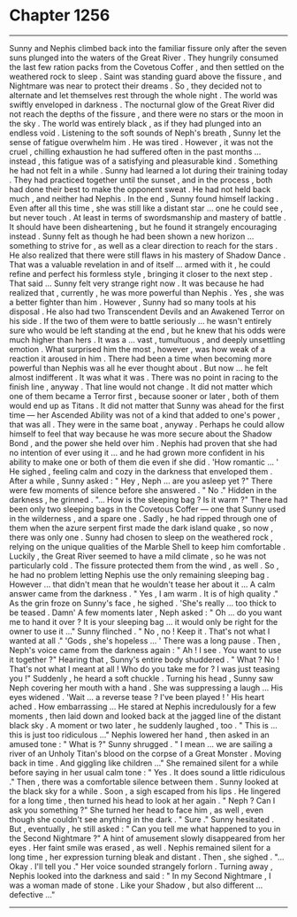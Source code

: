 
# Chapter 1256


---

Sunny and Nephis climbed back into the familiar fissure only after the seven suns plunged into the waters of the Great River . They hungrily consumed the last few ration packs from the Covetous Coffer , and then settled on the weathered rock to sleep .
Saint was standing guard above the fissure , and Nightmare was near to protect their dreams . So , they decided not to alternate and let themselves rest through the whole night .
The world was swiftly enveloped in darkness . The nocturnal glow of the Great River did not reach the depths of the fissure , and there were no stars or the moon in the sky . The world was entirely black , as if they had plunged into an endless void .
Listening to the soft sounds of Neph's breath , Sunny let the sense of fatigue overwhelm him .
He was tired . However , it was not the cruel , chilling exhaustion he had suffered often in the past months … instead , this fatigue was of a satisfying and pleasurable kind . Something he had not felt in a while .
Sunny had learned a lot during their training today . They had practiced together until the sunset , and in the process , both had done their best to make the opponent sweat . He had not held back much , and neither had Nephis .
In the end , Sunny found himself lacking . Even after all this time , she was still like a distant star … one he could see , but never touch . At least in terms of swordsmanship and mastery of battle .
It should have been disheartening , but he found it strangely encouraging instead . Sunny felt as though he had been shown a new horizon … something to strive for , as well as a clear direction to reach for the stars .
He also realized that there were still flaws in his mastery of Shadow Dance . That was a valuable revelation in and of itself … armed with it , he could refine and perfect his formless style , bringing it closer to the next step .
That said … Sunny felt very strange right now .
It was because he had realized that , currently , he was more powerful than Nephis .
Yes , she was a better fighter than him . However , Sunny had so many tools at his disposal . He also had two Transcendent Devils and an Awakened Terror on his side . If the two of them were to battle seriously … he wasn't entirely sure who would be left standing at the end , but he knew that his odds were much higher than hers .
It was a … vast , tumultuous , and deeply unsettling emotion .
What surprised him the most , however , was how weak of a reaction it aroused in him . There had been a time when becoming more powerful than Nephis was all he ever thought about . But now … he felt almost indifferent .
It was what it was . There was no point in racing to the finish line , anyway . That line would not change .
It did not matter which one of them became a Terror first , because sooner or later , both of them would end up as Titans . It did not matter that Sunny was ahead for the first time — her Ascended Ability was not of a kind that added to one's power , that was all .
They were in the same boat , anyway .
Perhaps he could allow himself to feel that way because he was more secure about the Shadow Bond , and the power she held over him . Nephis had proven that she had no intention of ever using it … and he had grown more confident in his ability to make one or both of them die even if she did .
'How romantic … '
He sighed , feeling calm and cozy in the darkness that enveloped them .
After a while , Sunny asked :
" Hey , Neph … are you asleep yet ?"
There were few moments of silence before she answered .
" No ."
Hidden in the darkness , he grinned .
"... How is the sleeping bag ? Is it warm ?"
There had been only two sleeping bags in the Covetous Coffer — one that Sunny used in the wilderness , and a spare one . Sadly , he had ripped through one of them when the azure serpent first made the dark island quake , so now , there was only one .
Sunny had chosen to sleep on the weathered rock , relying on the unique qualities of the Marble Shell to keep him comfortable . Luckily , the Great River seemed to have a mild climate , so he was not particularly cold . The fissure protected them from the wind , as well .
So , he had no problem letting Nephis use the only remaining sleeping bag .
However ... that didn't mean that he wouldn't tease her about it ...
A calm answer came from the darkness .
" Yes , I am warm . It is of high quality ."
As the grin froze on Sunny's face , he sighed .
'She's really … too thick to be teased . Damn'
A few moments later , Neph asked :
" Oh … do you want me to hand it over ? It is your sleeping bag … it would only be right for the owner to use it …"
Sunny flinched .
" No , no ! Keep it . That's not what I wanted at all ."
'Gods , she's hopeless ... '
There was a long pause . Then , Neph's voice came from the darkness again :
" Ah ! I see . You want to use it together ?"
Hearing that , Sunny's entire body shuddered .
" What ? No ! That's not what I meant at all ! Who do you take me for ? I was just teasing you !"
Suddenly , he heard a soft chuckle . Turning his head , Sunny saw Neph covering her mouth with a hand . She was suppressing a laugh …
His eyes widened .
'Wait … a reverse tease ? I've been played ! '
His heart ached . How embarrassing ...
He stared at Nephis incredulously for a few moments , then laid down and looked back at the jagged line of the distant black sky . A moment or two later , he suddenly laughed , too .
" This is … this is just too ridiculous …"
Nephis lowered her hand , then asked in an amused tone :
" What is ?"
Sunny shrugged .
" I mean ... we are sailing a river of an Unholy Titan's blood on the corpse of a Great Monster . Moving back in time . And giggling like children …"
She remained silent for a while before saying in her usual calm tone :
" Yes . It does sound a little ridiculous ."
Then , there was a comfortable silence between them .
Sunny looked at the black sky for a while . Soon , a sigh escaped from his lips .
He lingered for a long time , then turned his head to look at her again .
" Neph ? Can I ask you something ?"
She turned her head to face him , as well , even though she couldn't see anything in the dark .
" Sure ."
Sunny hesitated .
But , eventually , he still asked :
" Can you tell me what happened to you in the Second Nightmare ?"
A hint of amusement slowly disappeared from her eyes . Her faint smile was erased , as well .
Nephis remained silent for a long time , her expression turning bleak and distant .
Then , she sighed .
"... Okay . I'll tell you ."
Her voice sounded strangely forlorn .
Turning away , Nephis looked into the darkness and said :
" In my Second Nightmare , I was a woman made of stone . Like your Shadow , but also different … defective …"

---

